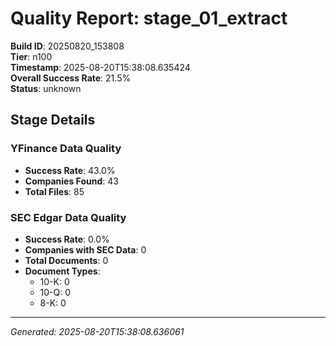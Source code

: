 # Quality Report: stage_01_extract

**Build ID**: 20250820_153808  
**Tier**: n100  
**Timestamp**: 2025-08-20T15:38:08.635424  
**Overall Success Rate**: 21.5%  
**Status**: unknown

## Stage Details

### YFinance Data Quality

- **Success Rate**: 43.0%
- **Companies Found**: 43
- **Total Files**: 85

### SEC Edgar Data Quality

- **Success Rate**: 0.0%
- **Companies with SEC Data**: 0
- **Total Documents**: 0
- **Document Types**:
  - 10-K: 0
  - 10-Q: 0
  - 8-K: 0

---
*Generated: 2025-08-20T15:38:08.636061*
